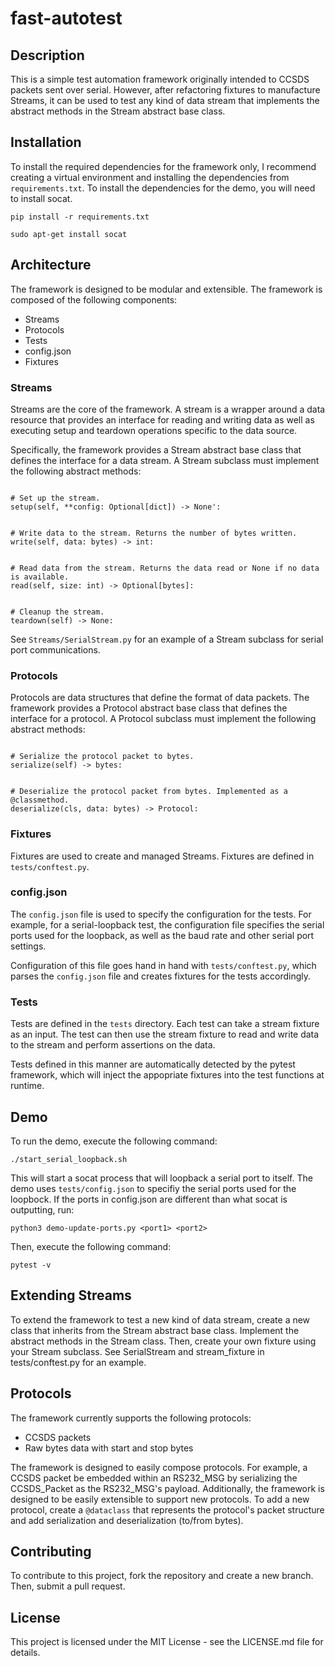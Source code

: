 # fast-autotest

## Description

This is a simple test automation framework originally intended to CCSDS packets sent over serial. However, after refactoring fixtures to manufacture Streams, it can be used to test any kind of data stream that implements the abstract methods in the Stream abstract base class.


## Installation

To install the required dependencies for the framework only, I recommend creating a virtual environment and installing the dependencies from `requirements.txt`. To install the dependencies for the demo, you will need to install socat.

```
pip install -r requirements.txt

sudo apt-get install socat
```

## Architecture

The framework is designed to be modular and extensible. The framework is composed of the following components:
- Streams
- Protocols
- Tests
- config.json
- Fixtures

### Streams

Streams are the core of the framework. A stream is a wrapper around a data resource that provides an interface for reading and writing data as well as executing setup and teardown operations specific to the data source.

Specifically, the framework provides a Stream abstract base class that defines the interface for a data stream. A Stream subclass must implement the following abstract methods:

```

# Set up the stream.
setup(self, **config: Optional[dict]) -> None':


# Write data to the stream. Returns the number of bytes written.
write(self, data: bytes) -> int:


# Read data from the stream. Returns the data read or None if no data is available.
read(self, size: int) -> Optional[bytes]:


# Cleanup the stream.
teardown(self) -> None:
```

See `Streams/SerialStream.py` for an example of a Stream subclass for serial port communications.

### Protocols

Protocols are data structures that define the format of data packets. The framework provides a Protocol abstract base class that defines the interface for a protocol. A Protocol subclass must implement the following abstract methods:

```

# Serialize the protocol packet to bytes.
serialize(self) -> bytes:


# Deserialize the protocol packet from bytes. Implemented as a @classmethod.
deserialize(cls, data: bytes) -> Protocol:
```

### Fixtures

Fixtures are used to create and managed Streams. Fixtures are defined in `tests/conftest.py`.


### config.json

The `config.json` file is used to specify the configuration for the tests. For example, for a serial-loopback test, the configuration file specifies the serial ports used for the loopback, as well as the baud rate and other serial port settings.

Configuration of this file goes hand in hand with `tests/conftest.py`, which parses the `config.json` file and creates fixtures for the tests accordingly.


### Tests

Tests are defined in the `tests` directory. Each test can take a stream fixture as an input. The test can then use the stream fixture to read and write data to the stream and perform assertions on the data.

Tests defined in this manner are automatically detected by the pytest framework, which will inject the appopriate fixtures into the test functions at runtime.


## Demo

To run the demo, execute the following command:

```
./start_serial_loopback.sh
```

This will start a socat process that will loopback a serial port to itself. The demo uses `tests/config.json` to specifiy the serial ports used for the loopbock. If the ports in config.json are different than what socat is outputting, run:
```
python3 demo-update-ports.py <port1> <port2>
```

Then, execute the following command:

```
pytest -v
```

## Extending Streams

To extend the framework to test a new kind of data stream, create a new class that inherits from the Stream abstract base class. Implement the abstract methods in the Stream class. Then, create your own fixture using your Stream subclass. See SerialStream and stream_fixture in tests/conftest.py for an example.

## Protocols

The framework currently supports the following protocols:
- CCSDS packets
- Raw bytes data with start and stop bytes

The framework is designed to easily compose protocols. For example, a CCSDS packet be embedded within an RS232_MSG by serializing the CCSDS_Packet as the RS232_MSG's payload. Additionally, the framework is designed to be easily extensible to support new protocols. To add a new protocol, create a `@dataclass` that represents the protocol's packet structure and add serialization and deserialization (to/from bytes).

## Contributing

To contribute to this project, fork the repository and create a new branch. Then, submit a pull request.

## License

This project is licensed under the MIT License - see the LICENSE.md file for details.


